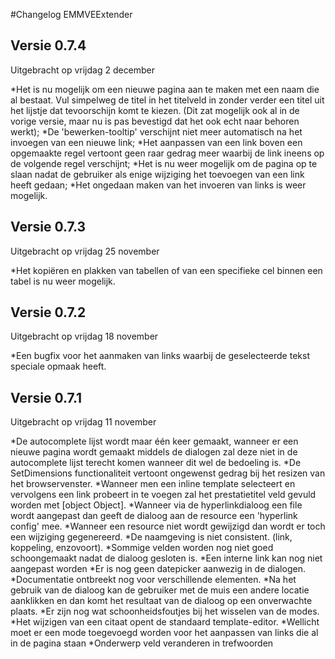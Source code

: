 #Changelog EMMVEExtender

## Versie 0.7.4
Uitgebracht op vrijdag 2 december

*Het is nu mogelijk om een nieuwe pagina aan te maken met een naam die al bestaat. Vul simpelweg de titel in het titelveld in zonder verder een titel uit het lijstje dat tevoorschijn komt te kiezen. (Dit zat mogelijk ook al in de vorige versie, maar nu is pas bevestigd dat het ook echt naar behoren werkt);
*De 'bewerken-tooltip' verschijnt niet meer automatisch na het invoegen van een nieuwe link;
*Het aanpassen van een link boven een opgemaakte regel vertoont geen raar gedrag meer waarbij de link ineens op de volgende regel verschijnt;
*Het is nu weer mogelijk om de pagina op te slaan nadat de gebruiker als enige wijziging het toevoegen van een link heeft gedaan;
*Het ongedaan maken van het invoeren van links is weer mogelijk.

## Versie 0.7.3
Uitgebracht op vrijdag 25 november

*Het kopiëren en plakken van tabellen of van een specifieke cel binnen een tabel is nu weer mogelijk.

## Versie 0.7.2
Uitgebracht op vrijdag 18 november

*Een bugfix voor het aanmaken van links waarbij de geselecteerde tekst speciale opmaak heeft. 

## Versie 0.7.1
Uitgebracht op vrijdag 11 november

*De autocomplete lijst wordt maar één keer gemaakt, wanneer er een nieuwe pagina wordt gemaakt middels de dialogen zal deze niet in de autocomplete lijst terecht komen wanneer dit wel de bedoeling is.
*De SetDimensions functionaliteit vertoont ongewenst gedrag bij het resizen van het browservenster.
*Wanneer men een inline template selecteert en vervolgens een link probeert in te voegen zal het prestatietitel veld gevuld worden met [object Object].
*Wanneer via de hyperlinkdialoog een file wordt aangepast dan geeft de dialoog aan de resource een 'hyperlink config' mee.
*Wanneer een resource niet wordt gewijzigd dan wordt er toch een wijziging gegenereerd.
*De naamgeving is niet consistent. (link, koppeling, enzovoort).
*Sommige velden worden nog niet goed schoongemaakt nadat de dialoog gesloten is.
*Een interne link kan nog niet aangepast worden
*Er is nog geen datepicker aanwezig in de dialogen.
*Documentatie ontbreekt nog voor verschillende elementen.
*Na het gebruik van de dialoog kan de gebruiker met de muis een andere locatie aanklikken en dan komt het resultaat van de dialoog op een onverwachte plaats.
*Er zijn nog wat schoonheidsfoutjes bij het wisselen van de modes.
*Het wijzigen van een citaat opent de standaard template-editor.
*Wellicht moet er een mode toegevoegd worden voor het aanpassen van links die al in de pagina staan
*Onderwerp veld veranderen in trefwoorden​